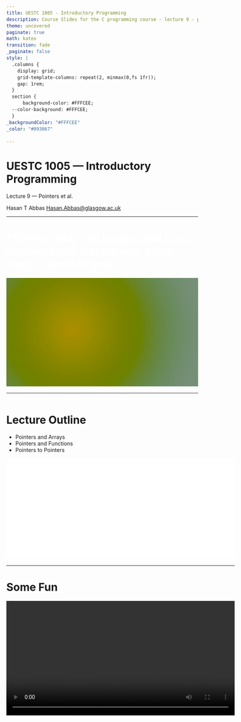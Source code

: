 ```yaml
---
title: UESTC 1005 - Introductory Programming
description: Course Slides for the C programming course - lecture 9 - pointers et al
theme: uncovered
paginate: true
math: katex
transition: fade
_paginate: false
style: |
  .columns {
    display: grid;
    grid-template-columns: repeat(2, minmax(0,fs 1fr));
    gap: 1rem;
  }
  section {
      background-color: #FFFCEE;
  --color-background: #FFFCEE;
  }
_backgroundColor: "#FFFCEE"
_color: "#093867"

---
```


<!-- _header: ![h:5em](assets/UoG_keyline.svg) -->

# UESTC 1005 — Introductory Programming

Lecture 9 — Pointers et al.

Hasan T Abbas
[Hasan.Abbas@glasgow.ac.uk](mailto:Hasan.Abbas@glasgow.ac.uk)

<!-- transition: fade -->
<!-- <style scoped>a { color: #eee; }</style> -->

<!-- This is presenter note. You can write down notes through HTML comment. -->

--- 

# <!--fit--> <span style="color:white"> "You are sad," the Knight said in an anxious tone: "let me sing you a song to comfort you."</span>

![bg opacity:100% decorative background](assets/gradient3.png)

---

<div class="columns">
<div class="columns-left">

# Lecture Outline

- Pointers and Arrays
- Pointers and Functions
- Pointers to Pointers


![bg right 70% 95%](assets/Carbon_poem.svg)

---

# Some Fun



<video controls width="600">

  <source src="assets/Blinky_pointer.mp4" type="video/mp4" />

  Download the
  <a href="assets/Blinky_pointer.mp4">MP4</a>
  video.
</video>



---

# Questions from Last time? :question:

![bg right 60% QR code for Menti https://www.menti.com/alok51h26yh3](assets/quiz-6.png)

---

# But First a Recap ..

- A **pointer** is a variable that stores the address of another variable.
- Efficient memory management
- Direct access to data
- Dynamic memory handling.

```C
#include <stdio.h> // which has definitions of printf function

int main() // void means nothing
{
    int x = 10;
    int *ptr = &x;
    printf("%d\n", *ptr);  // Outputs 10
    return 0;
}
```

---

# Pointers and Arrays

- Array name is a constant pointer to the first element
- Syntax equivalence,
`arr[i] == *(arr + i);`


![bg right:45% 95% A 1D array configuration](assets/C_arrays.svg)

```C
int arr[] = {78, 81, 88};
printf("%d\n", arr[1]);       // Outputs 20
printf("%d\n", *(arr + 1));   // Also outputs 20
```

---

# Traversing Arrays with Pointers

```C
int arr[] = {78, 81, 88, 46, 28, 72, 96, 87, 42, 98};
int *ptr = arr;
for (int i = 0; i < 10; i++) {
    printf("%d ", *(ptr + i));
}
```

![bg right:45% 95% A 1D array configuration](assets/C_arrays.svg)

---

# Modifying Arrays via Pointers

- Change array elements using pointers
- Recall the concept of <span style="color:green">passing by reference</span>

```C
int arr[] = {78, 81, 88, 46, 28, 72, 96, 87, 42, 98};
int *ptr = arr;
for (int i = 0; i < 10; i++) {
    printf("%d ", *(ptr + i));
}
*(ptr + 4) = 20;  // Modifies arr[1]
for (int i = 0; i < 10; i++) {
    printf("%d ", *(ptr + i));
}
```

---

# Flipping an Array 🐬

- Lets reverse the elements of an array

```C
void reverseArray(int *arr, int size) {
    int *start = arr, *end = arr + size - 1;
    while (start < end) {
        int temp = *start;
        *start = *end;
        *end = temp;
        start++;
        end--;
    }
}
```

---

# <!--fit--> <span style="color:white"> Pointers and Functions </span>

![bg opacity:100% decorative background](assets/gradient.jpg)

---

# Passing Variables by Reference 

- Pointers allow a function to modify a variable directly 🔑

```C

void increment(int *val) {
    (*val)++;
}

int x = 5;
increment(&x);
printf("%d\n", x);  // Outputs 6
```
--- 

# 🚧 Pointer to a Function ❗

- Just like a variable, a function is also stored in the memory
- A **pointer to a function** stores the address of a function.
- <span style="color:red">Function pointers are useful for passing functions as parameters to other functions </span>

```C
   return_type (*pointer_name)(parameter_list);
```

```C
int add(int a, int b) {
    return a + b;
}
func_ptr = &add;  // or simply func_ptr = add;
```

```C
int result = func_ptr(10, 20);  // Calls the add function
printf("Result: %d\n", result);
```

---

# Example - Function Pointer

```C
#include <stdio.h>

int add(int a, int b) {
    return a + b;
}

int subtract(int a, int b) {
    return a - b;
}

void executeOperation(int (*operation)(int, int), int x, int y) {
    printf("Result: %d\n", operation(x, y));
}

int main() {
    executeOperation(add, 10, 5);        // Outputs: Result: 15
    executeOperation(subtract, 10, 5);  // Outputs: Result: 5
    return 0;
}
```

---

# Why Function Pointers

- Callbacks in Event Handling
- i.e. Pass a function to be executed on an event trigger.
- Dynamic Function Selection:
- i.e. Switch between multiple behaviours at runtime (e.g., add vs. subtract).
- Sorting with Custom Comparators:
- Pass comparison functions to sorting algorithms.

---

# Callbacks in Event Handling

- Imagine a doorbell 🛎️. When someone presses the doorbell (event), you want to trigger an action (function) like turning on a light or playing a sound.
- Callbacks in event handling work similarly.
- When this event happens, execute a specific function.

```C
void onClick() {
    printf("Button clicked!\n");
}

void simulateButtonClick(void (*callback)()) {
    // Simulate a button click
    callback();  // Call the provided function
}

int main() {
    simulateButtonClick(onClick);  // Register the onClick callback
    return 0;
}
```

![bg right:30% 95% Event trigger flowchart](assets/Event_trigger.svg)

---

# Dynamic Function Selection

- Now imagine a calculator 🧮 where you can add, subtract, multiply, or divide.
- The action you want depends on what the user selects at runtime.
- With a callback, you can pass the desired operation (add, subtract, etc.) as a function and execute it dynamically.

---

# Function Pointer Example

- Write a program that uses a function pointer to perform addition, subtraction, multiplication, and division based on user input.
- Widely used in frameworks, APIs, and system-level programming.

---

# Const Pointers in Functions

- Sometimes, we would to protect certain data
- We can use `const` to prevent modifications

```C
void printArray(const int *arr, int size) {
    for (int i = 0; i < size; i++) {
        printf("%d ", arr[i]);
    }
}
```

---

# <!--fit--> <span style="color:white"> Pointers to Pointers </span>

![bg opacity:100% decorative background](assets/gradient.jpg)

---

# Pointers to Pointers 🤔

- A pointer storing the address of another pointer
- Allows functions to modify variables directly.

```
 54   55   56   57   58   59   60   61   62   63   64   65   66   67   68   69
+----+----+----+----+----+----+----+----+----+----+----+----+----+----+----+----+
|    | 58 |    |    | 62 |    | 55 |    | C  | h  | e  | n  | g  | d |  u  | \0 |
+----+----+----+----+----+----+----+----+----+----+----+----+----+----+----+----+
```

```C
const char *pString = "Chengdu";
const char **ppString = &pString;
const char ***pppString = &ppString;
```

---

# Pointers to Pointers

- Accessing Data through a pointer to a pointer

```C
int x = 100;
int *p = &x;
int **pp = &p;

printf("%d\n", **pp);  // Outputs 100
```

---

# Putting it all Together 🍱

- Dynamic Memory Allocation
- Allows the creation of arrays whose size is determined at runtime.
- Allocates memory only as needed, avoiding wastage.

```
array -> | row1 | row2 | row3 |
          /        |       \
         [10, 20] [30, 40] [50, 60]
```

---

# Questions :question:

![bg right 60% QR code for Menti https://www.menti.com/alok51h26yh3](assets/quiz-6.png)


---

# Next Up ⏭️

- Strings 🧵
